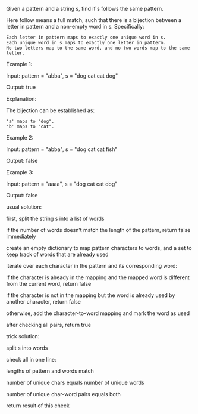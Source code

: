 Given a pattern and a string s, find if s follows the same pattern.

Here follow means a full match, such that there is a bijection between a letter in pattern and a non-empty word in s. Specifically:

    Each letter in pattern maps to exactly one unique word in s.
    Each unique word in s maps to exactly one letter in pattern.
    No two letters map to the same word, and no two words map to the same letter.

Example 1:

Input: pattern = "abba", s = "dog cat cat dog"

Output: true

Explanation:

The bijection can be established as:

    'a' maps to "dog".
    'b' maps to "cat".

Example 2:

Input: pattern = "abba", s = "dog cat cat fish"

Output: false

Example 3:

Input: pattern = "aaaa", s = "dog cat cat dog"

Output: false

usual solution:

first, split the string s into a list of words

if the number of words doesn’t match the length of the pattern, return false immediately

create an empty dictionary to map pattern characters to words, and a set to keep track of words that are already used

iterate over each character in the pattern and its corresponding word:

if the character is already in the mapping and the mapped word is different from the current word, return false

if the character is not in the mapping but the word is already used by another character, return false

otherwise, add the character-to-word mapping and mark the word as used

after checking all pairs, return true

trick solution:

split s into words

check all in one line:

lengths of pattern and words match

number of unique chars equals number of unique words

number of unique char-word pairs equals both

return result of this check